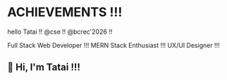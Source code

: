 # ACHIEVEMENTS !!!
hello Tatai !!
@cse !!
@bcrec'2026 !!
<!DOCTYPE html>

Full Stack Web Developer !!!
MERN Stack Enthusiast !!!
UX/UI Designer !!!

## 👋 Hi, I'm Tatai !!!
